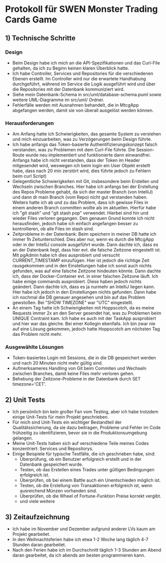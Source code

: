 # Protokoll für SWEN Monster Trading Cards Game

## 1) Technische Schritte

### Design
- Beim Design habe ich mich an die API-Spezifikationen und das Curl-File gehalten, da ich zu Beginn keinen klaren Überblick hatte.
- Ich habe Controller, Services und Repositories für die verschiedenen Ebenen erstellt. Im Controller wird nur die erwartete Handhabung durchgeführt, während im Service die Logik ausgeführt wird und über die Repositories mit der Datenbank kommuniziert wird.
- Siehe mein Datenbank-Schema in src/uml/database-schema.puml sowie weitere UML-Diagramme im src/uml/ Ordner.
- Fehlerfälle werden mit Ausnahmen behandelt, die in MtcgApp abgefangen werden, damit sie von überall ausgelöst werden können.

### Herausforderungen
- Am Anfang hatte ich Schwierigkeiten, das gesamte System zu verstehen und mich einzuarbeiten, was zu Verzögerungen beim Design führte.
- Ich habe anfangs das Token-basierte Authentifizierungskonzept falsch verstanden, was zu Problemen mit dem Curl-File führte. Die Session-Route wurde neu implementiert und funktionierte dann einwandfrei. Anfangs habe ich nicht verstanden, dass der Token im Header mitgesendet wird, weswegen ich beim login ein User Objekt erstellt habe, dass nach 20 min zerstört wird, dies führte jedoch zu Fehlern beim curl Script)
- Gelegentliche Schwierigkeiten mit Git, insbesondere beim Erstellen und Wechseln zwischen Branches. Hier habe ich anfangs bei der Erstellung des Repos Probleme gehabt, da sich der master Branch (von IntelliJ) und dann dr main Branch (vom Repo) nicht gut verstanden haben. Weiters hatte ich ab und zu das Problem, dass ich gewisse Files in einem anderen Branch committen wollte als im aktuellen. Hierfür habe ich "git stash" und "git stash pop" verwendet. Hierbei sind hin und wieder Files verloren gegangen. Den genauen Grund konnte ich nicht herausfinden, jedoch habe ich einfach angefangen besser zu kontrollieren, ob alle Files im stash sind.
- Zeitprobleme in der Datenbank: Beim speichern in meiner DB hatte ich immer 1h Zeitunterschied. Dies aber nur, wenn es durch die MtcgApp oder in der IntelliJ console ausgeführt wurde. Dann dachte ich, dass es an der Datenbank liegt, dass hier evt. die falsche Zeitzone eingestellt ist. Mit pgAdmin habe ich dies ausprobiert und versucht CURRENT_TIMESTAMP einzufügen. Hier ist jedoch die richtige Zeit rausgekommen und in den Einstellungen habe ich sonst auch nichts gefunden, was auf eine falsche Zeitzone hindeuten könnte. Dann dachte ich, dass der Docker-Container evt. in einer falschen Zeitzone läuft. Ich habe einige commands ausprobiert. Diese haben jedoch nichts geändert. Dann dachte ich, dass es ja nurmehr an IntelliJ liegen kann. Hier habe ich jedoch in den Einstellungen nichts gefunden. Dann habe ich nochmal die DB genauer angesehen und bin auf das Problem gewstoßen. Bei "SHOW TIMEZONE" war "UTC" eingestellt.
- An einem Tag hatte ich Schwierigkeiten mit Hoppscotch, da es meine Requests immer 2x an den Server gesendet hat, was zu Problemen beim UNIQUE Contraint kam. Ich habe es auch mit der TaskApp ausprobiert und hier war das gleiche. Bei einer Kollegin ebenfalls. Ich bin zwar nie auf eine Lösung gekommen, jedoch hatte Hoppscotch am nöchsten Tag das Problem nicht mehr.

### Ausgewählte Lösungen
- Token-basiertes Login mit Sessions, die in die DB gespeichert werden und nach 20 Minuten nicht mehr gültig sind.
- Aufmerksameres Handling von Git beim Commiten und Wechseln zwischen Branches, damit keine Files mehr verloren gehen.
- Behebung der Zeitzone-Probleme in der Datenbank durch SET timezone='CET'.

## 2) Unit Tests
- Ich persönlich bin kein großer Fan vom Testing, aber ich habe trotzdem einige Unit-Tests für mein Projekt geschrieben.
- Für mich sind Unit-Tests ein wichtiger Bestandteil der Qualitätssicherung, da sie dazu beitragen, Probleme und Fehler im Code frühzeitig zu identifizieren, bevor sie in die Produktionsumgebung gelangen.
- Meine Unit-Tests haben sich auf verschiedene Teile meines Codes konzentriert: Services und Repositorys.
- Einige Beispiele für typische Testfälle, die ich geschrieben habe, sind:
    - Überprüfung, ob ein Benutzer erfolgreich erstellt und in der Datenbank gespeichert wurde.
    - Testen, ob das Erstellen eines Trades unter gültigen Bedingungen erfolgreich ist.
    - Überprüfen, ob bei einem Battle auch ein Unentschieden möglich ist.
    - Testen, ob die Erstellung von Transaktionen erfolgreich ist, wenn ausreichend Münzen vorhanden sind.
    - Überprüfen, ob die Wheel of Fortune-Funktion Preise korrekt vergibt.
    - und viele weitere

## 3) Zeitaufzeichnung
- Ich habe im November und Dezember aufgrund anderer LVs kaum am Projekt gearbeitet.
- In den Weihnachtsferien habe ich etwa 1-2 Woche lang täglich 4-7 Stunden daran gearbeitet.
- Nach den Ferien habe ich im Durchschnitt täglich 1-3 Stunden am Abend daran gearbeitet, da ich abends am besten programmieren kann.
